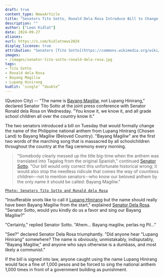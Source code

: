 ```yaml
---
draft: true
content_type: NewsArticle
title: "Senators Tito Sotto, Ronald Dela Rosa Introduce Bill to Change 'Lupang Hinirang' to 'Bayang Magiliw'"
description: ""
author: ["Leon Kidlat"]
date: 2024-09-27
aliases:
xurl: https://x.com/kidlatnews2024
display_license: true
attribution: "Senators [Tito Sotto](https://commons.wikimedia.org/wiki/File:Tito_Sotto_III_(cropped).jpg) and [Ronald dela Rosa](https://commons.wikimedia.org/wiki/File:Ronald_dela_Rosa_073116.jpg) from Wikimedia."
images:
- /images/senator-tito-sotto-ronald-dela-rosa.jpg
tags:
- Tito Sotto
- Ronald dela Rosa
- Bayang Magiliw
- Lupang Hinirang
kudlit: ‘single’ “double”
---
```

(Quezon City) -- "The name is [Bayang Magiliw](/tags/bayang-magiliw), not Lupang Hinirang," declared Senator Tito Sotto at the joint press conference with Senator Ronald dela Rosa on Wednesday. "You know it, we know it, and all grade school children all over the country know it."

The two senators introduced a bill on Tuesday that would formally change the name of the Philippine national anthem from Lupang Hinirang (Chosen Land) to Bayang Magiliw (Beloved Country). "Bayang Magiliw" are the first two words of the marching song that is massacred by all schoolchildren throughout the country at the flag ceremony every morning.

>"Somebody clearly messed up the title big-time when the anthem was translated into Tagalog from the original Spanish," continued [Senator Sotto](/tags/tito-sotto). "Our bill would only correct this unfortunate historical wrong; it would also stop the needless ridicule that comes the way of countless children--not to mention senators--who know our beloved anthem by the only name it should be called: Bayang Magiliw."

[`Photo: Senators Tito Sotto and Ronald dela Rosa`](/images/senator-tito-sotto-ronald-dela-rosa.jpg)

"Insufferable snots like to call it [Lupang Hinirang](/tags/lupang-hinirang) but the name should really have been Bayang Magiliw from the start," explained [Senator Dela Rosa](/tags/ronald-dela-rosa). "Senator Sotto, would you kindly do us a favor and sing our Bayang Magiliw?"

"Certainly," replied Senator Sotto. "Ahem... Bayang magiliw, perlas ng Pil..."

"See?" declared Senator Dela Rosa triumphantly. "Did anyone hear "Lupang Hinirang" somewhere? The name is obviously, unmistakably, indisputably, "Bayang Magiliw," and anyone who says otherwise is a dumbass, and most likely a communist."

If the bill is signed into law, anyone caught using the name Lupang Hinirang would face a fine of 1,000 pesos and be forced to sing the national anthem 1,000 times in front of a government building as punishment.